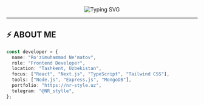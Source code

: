 <!-- Banner -->
<div align="center">
  <img src="https://readme-typing-svg.demolab.com?font=Fira+Code&weight=500&pause=1000&color=0FF7F7&center=true&vCenter=true&width=435&lines=Hi+I'm+Ro'zimuhammad+Ne'matov;Frontend+Developer+%7C+React+%7C+Next.js;Clean+UI+%7C+Modern+UX+%7C+TS+lover" alt="Typing SVG" />
</div>

---

## ⚡ ABOUT ME

```ts
const developer = {
  name: "Ro'zimuhammad Ne'matov",
  role: "Frontend Developer",
  location: "Tashkent, Uzbekistan",
  focus: ["React", "Next.js", "TypeScript", "Tailwind CSS"],
  tools: ["Node.js", "Express.js", "MongoDB"],
  portfolio: "https://nr-style.uz",
  telegram: "@NR_stylle",
};
